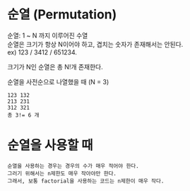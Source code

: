 # 순열 (Permutation)
순열: 1 ~ N 까지 이루어진 수열  
순열은 크기가 항상 N이어야 하고, 겹치는 숫자가 존재해서는 안된다.  
ex) 123 / 3412 / 651234. 

크기가 N인 순열은 총 N!개 존재한다.

순열을 사전순으로 나열했을 때 (N = 3)
```
123 132 
213 231
312 321
총 3!= 6 개
```
# 순열을 사용할 때
```
순열을 사용하는 경우는 경우의 수가 매우 적어야 한다. 
그러기 위해서는 n제한도 매우 작아야만 한다.
그래서, 보통 factorial을 사용하는 코드는 n제한이 매우 작다.
```


